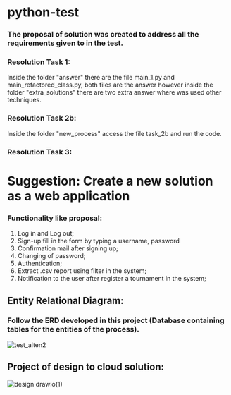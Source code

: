 # python-test
### The proposal of solution was created to address all the requirements given to in the test.

### Resolution Task 1:
Inside the folder "answer" there are the file main_1.py and main_refactored_class.py, both
files are the answer however inside the folder "extra_solutions" there are two extra answer where was used other techniques.

### Resolution Task 2b:
Inside the folder "new_process" access the file task_2b and run the code.

### Resolution Task 3:
# Suggestion: Create a new solution as a web application
### Functionality like proposal:
1. Log in and Log out;
2. Sign-up fill in the form by typing a username, password
3. Confirmation mail after signing up;
4. Changing of password;
5. Authentication;
6. Extract .csv report using filter in the system;
7. Notification to the user after register a tournament in the system;

## Entity Relational Diagram:
### Follow the ERD developed in this project (Database containing tables for the entities of the process).
![test_alten2](https://user-images.githubusercontent.com/67196397/186276478-4085db3c-5d10-4759-b48f-5902d37f65b3.png)

## Project of design to cloud solution:
![design drawio(1)](https://user-images.githubusercontent.com/67196397/186734917-09c8bc4d-5912-44b0-bf3e-2b01c0e01329.png)
